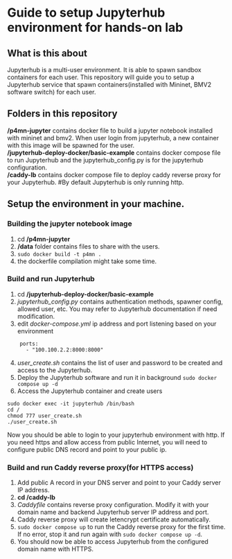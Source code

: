 # Guide to setup Jupyterhub environment for hands-on lab
## What is this about
Jupyterhub is a multi-user environment. It is able to spawn sandbox containers for each user. This repository will guide you to setup a Jupyterhub service that spawn containers(installed with Mininet, BMV2 software switch) for each user.

## Folders in this repository
**/p4mn-jupyter** contains docker file to build a jupyter notebook installed with mininet and bmv2. When user login from jupyterhub, a new container with this image will be spawned for the user.<br/>
**/jupyterhub-deploy-docker/basic-example** contains docker compose file to run Jupyterhub and the jupyterhub_config.py is for the jupyterhub configuration.<br/>
**/caddy-lb** contains docker compose file to deploy caddy reverse proxy for your Jupyterhub. #By default Jupyterhub is only running http.

## Setup the environment in your machine.

### Building the jupyter notebook image 
1. cd **/p4mn-jupyter**
2. **/data** folder contains files to share with the users.
3. ```sudo docker build -t p4mn .```
4. the dockerfile compilation might take some time.

### Build and run Jupyterhub
1. cd **/jupyterhub-deploy-docker/basic-example**
2. *jupyterhub_config.py* contains authentication methods, spawner config, allowed user, etc. You may refer to Jupyterhub documentation if need modification.
3. edit *docker-compose.yml* ip address and port listening based on your environment
```
    ports:
      - "100.100.2.2:8000:8000"
```
4. *user_create.sh* contains the list of user and password to be created and access to the Jupyterhub.
5. Deploy the Jupyterhub software and run it in background ```sudo docker compose up -d```
6. Access the Jupyterhub container and create users
```
sudo docker exec -it jupyterhub /bin/bash
cd /
chmod 777 user_create.sh
./user_create.sh
```

Now you should be able to login to your jupyterhub environment with http. If you need https and allow access from public Internet, you will need to configure public DNS record and point to your public ip.

### Build and run Caddy reverse proxy(for HTTPS access)
1. Add public A record in your DNS server and point to your Caddy server IP address.
2. **cd /caddy-lb**
3. *Caddyfile* contains reverse proxy configuration. Modify it with your domain name and backend Jupyterhub server IP address and port.
4. Caddy reverse proxy will create letencrypt certificate automatically.
5. ```sudo docker compose up``` to run the Caddy reverse proxy for the first time. If no error, stop it and run again with ```sudo docker compose up -d```.
6. You should now be able to access Jupyterhub from the configured domain name with HTTPS.

